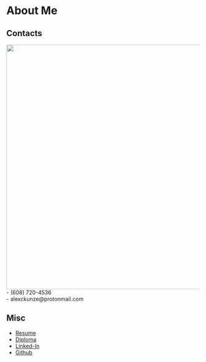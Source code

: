 # About Me
## Contacts
<img style="width:16vh;height:16vh;" src="images/bio.png">
<br>
- <i class="fa fa-phone-square" aria-hidden="true"></i> (608) 720-4536
<br>
- <i class="fa fa-envelope-o" aria-hidden="true"></i>alexckunze@protonmail.com

## Misc
- [ <i class="fa fa-book" aria-hidden="true"></i>Resume](https://docs.google.com/document/d/1r1lOQdBIRKJKkrNL0tjEW56me80zPKSLoiWf7c0Zr50/edit?pli=1)
- [ <i class="fa fa-book" aria-hidden="true"></i>Diploma](https://www.parchment.com/u/award/5954ca7a30f4d8f75157c64047195b67)
- [<i class="fa fa-linkedin-square" aria-hidden="true"></i> Linked-In](https://www.linkedin.com/in/alex-kunze-a7ba35241/)
- [<i class="fa fa-github-square" aria-hidden="true"></i> Github](https://github.com/alexckunze)

